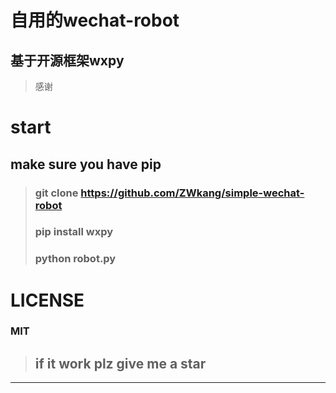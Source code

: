 # 自用的wechat-robot
## 基于开源框架wxpy
> 感谢
# start
## make sure you have pip
> ### git clone https://github.com/ZWkang/simple-wechat-robot
> ### pip install wxpy 
> ### python robot.py
# LICENSE
### MIT

> ## if it work plz give me a star
---
